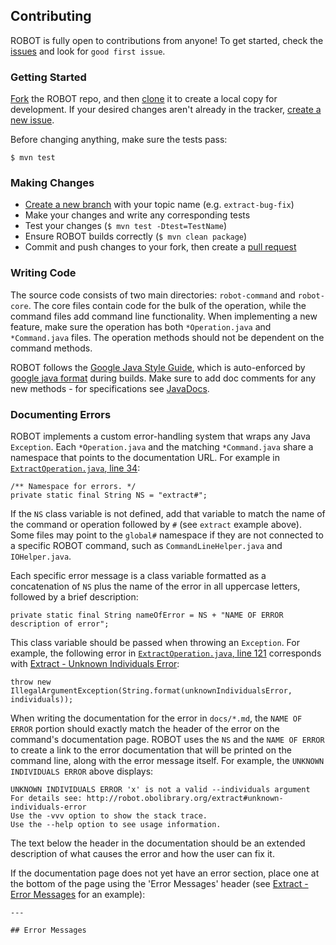 ## Contributing

ROBOT is fully open to contributions from anyone! To get started, check the [issues](https://github.com/ontodev/robot/issues) and look for `good first issue`.

### Getting Started

[Fork](https://help.github.com/articles/fork-a-repo/) the ROBOT repo, and then [clone](https://help.github.com/articles/cloning-a-repository/) it to create a local copy for development. If your desired changes aren't already in the tracker, [create a new issue](https://github.com/ontodev/robot/issues/new).

Before changing anything, make sure the tests pass:

    $ mvn test

### Making Changes

  * [Create a new branch](https://git-scm.com/book/en/v2/Git-Branching-Basic-Branching-and-Merging) with your topic name (e.g. `extract-bug-fix`)
  * Make your changes and write any corresponding tests
  * Test your changes (`$ mvn test -Dtest=TestName`)
  * Ensure ROBOT builds correctly (`$ mvn clean package`)
  * Commit and push changes to your fork, then create a [pull request](https://help.github.com/articles/about-pull-requests/)

### Writing Code

The source code consists of two main directories: `robot-command` and `robot-core`. The core files contain code for the bulk of the operation, while the command files add command line functionality. When implementing a new feature, make sure the operation has both `*Operation.java` and `*Command.java` files. The operation methods should not be dependent on the command methods.

ROBOT follows the [Google Java Style Guide](https://google.github.io/styleguide/javaguide.html), which is auto-enforced by [google java format](https://github.com/google/google-java-format) during builds. Make sure to add doc comments for any new methods - for specifications see [JavaDocs](http://www.oracle.com/technetwork/java/javase/documentation/index-137868.html).

### Documenting Errors

ROBOT implements a custom error-handling system that wraps any Java `Exception`. Each `*Operation.java` and the matching `*Command.java` share a namespace that points to the documentation URL. For example in [`ExtractOperation.java`, line 34](https://github.com/ontodev/robot/blob/master/robot-core/src/main/java/org/obolibrary/robot/ExtractOperation.java#L34):

	/** Namespace for errors. */
	private static final String NS = "extract#";

If the `NS` class variable is not defined, add that variable to match the name of the command or operation followed by `#` (see `extract` example above). Some files may point to the `global#` namespace if they are not connected to a specific ROBOT command, such as `CommandLineHelper.java` and `IOHelper.java`.

Each specific error message is a class variable formatted as a concatenation of `NS` plus the name of the error in all uppercase letters, followed by a brief description:

	private static final String nameOfError = NS + "NAME OF ERROR description of error";

This class variable should be passed when throwing an `Exception`. For example, the following error in [`ExtractOperation.java`, line 121](https://github.com/ontodev/robot/blob/master/robot-core/src/main/java/org/obolibrary/robot/ExtractOperation.java#L121) corresponds with [Extract - Unknown Individuals Error](http://robot.obolibrary.org/extract#unknown-individuals-error):

	throw new IllegalArgumentException(String.format(unknownIndividualsError, individuals));

When writing the documentation for the error in `docs/*.md`, the `NAME OF ERROR` portion should exactly match the header of the error on the command's documentation page. ROBOT uses the `NS` and the `NAME OF ERROR` to create a link to the error documentation that will be printed on the command line, along with the error message itself. For example, the `UNKNOWN INDIVIDUALS ERROR` above displays:

	UNKNOWN INDIVIDUALS ERROR 'x' is not a valid --individuals argument
	For details see: http://robot.obolibrary.org/extract#unknown-individuals-error
	Use the -vvv option to show the stack trace.
	Use the --help option to see usage information.

The text below the header in the documentation should be an extended description of what causes the error and how the user can fix it.

If the documentation page does not yet have an error section, place one at the bottom of the page using the 'Error Messages' header (see [Extract - Error Messages](http://robot.obolibrary.org/extract#error-messages) for an example):

	---

	## Error Messages
